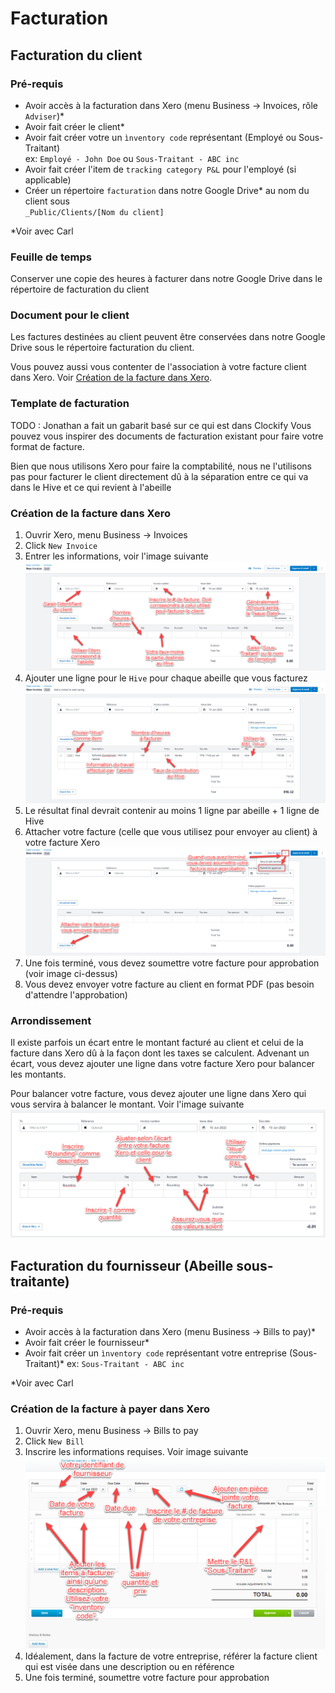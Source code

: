 # Facturation

## Facturation du client

### Pré-requis
- Avoir accès à la facturation dans Xero (menu Business -> Invoices, rôle `Adviser`)*
- Avoir fait créer le client*
- Avoir fait créer votre un `ìnventory code` représentant (Employé ou Sous-Traitant)  
  ex: `Employé - John Doe` ou `Sous-Traitant - ABC inc`
- Avoir fait créer l'item de `tracking category P&L` pour l'employé (si applicable)
- Créer un répertoire `facturation` dans notre Google Drive* au nom du client sous  
  `_Public/Clients/[Nom du client]`

*Voir avec Carl

### Feuille de temps
Conserver une copie des heures à facturer dans notre Google Drive dans le répertoire de facturation du client

### Document pour le client
Les factures destinées au client peuvent être conservées dans notre Google Drive sous le répertoire facturation du client.  

Vous pouvez aussi vous contenter de l'association à votre facture client dans Xero. Voir [Création de la facture dans Xero](#Création-de-la-facture-dans-Xero).

### Template de facturation
TODO : Jonathan a fait un gabarit basé sur ce qui est dans Clockify
Vous pouvez vous inspirer des documents de facturation existant pour faire votre format de facture.

Bien que nous utilisons Xero pour faire la comptabilité, nous ne l'utilisons pas pour facturer le client directement dû à la séparation
entre ce qui va dans le Hive et ce qui revient à l'abeille

### Création de la facture dans Xero
1. Ouvrir Xero, menu Business -> Invoices
2. Click `New Invoice`
3. Entrer les informations, voir l'image suivante  ![Facturation du client](../../../assets/img/xero_facturation_client.png)
4. Ajouter une ligne pour le `Hive` pour chaque abeille que vous facturez  ![Facturation du Hive](../../../assets/img/xero_facturation_client_hive.png)
5. Le résultat final devrait contenir au moins 1 ligne par abeille + 1 ligne de Hive
6. Attacher votre facture (celle que vous utilisez pour envoyer au client) à votre facture Xero  ![Attacher et soumettre pour approbation](../../../assets/img/xero_facturation_client_attach_and_approval.png)
7. Une fois terminé, vous devez soumettre votre facture pour approbation (voir image ci-dessus)
8. Vous devez envoyer votre facture au client en format PDF (pas besoin d'attendre l'approbation)

### Arrondissement
Il existe parfois un écart entre le montant facturé au client et celui de la facture dans Xero dû à la façon dont les taxes se calculent. 
Advenant un écart, vous devez ajouter une ligne dans votre facture Xero pour balancer les montants.

Pour balancer votre facture, vous devez ajouter une ligne dans Xero qui vous servira à balancer le montant.
Voir l'image suivante  ![Facturation client - arrondissement](../../../assets/img/xero_facturation_client_arrondissement.png)

## Facturation du fournisseur (Abeille sous-traitante)
### Pré-requis
- Avoir accès à la facturation dans Xero (menu Business -> Bills to pay)*
- Avoir fait créer le fournisseur*
- Avoir fait créer un `ìnventory code` représentant votre entreprise (Sous-Traitant)* 
  ex: `Sous-Traitant - ABC inc`

*Voir avec Carl

### Création de la facture à payer dans Xero
1. Ouvrir Xero, menu Business -> Bills to pay
2. Click `New Bill`
3. Inscrire les informations requises. Voir image suivante  ![Facturation fournisseur](../../../assets/img/xero_facturation_fournisseur.png)
4. Idéalement, dans la facture de votre entreprise, référer la facture client qui est visée dans une description ou en référence
5. Une fois terminé, soumettre votre facture pour approbation